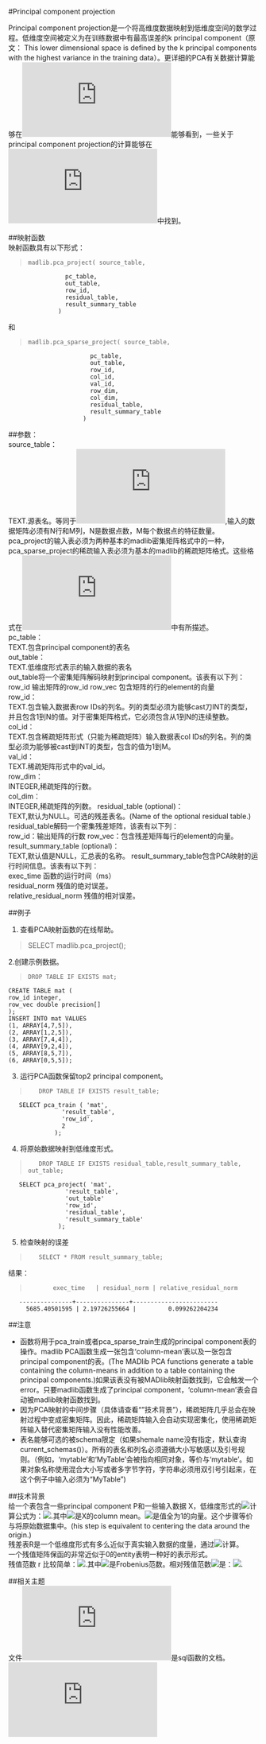 #Principal component projection  

Principal component projection是一个将高维度数据映射到低维度空间的数学过程。低维度空间被定义为在训练数据中有最高误差的k principal component（原文： This lower dimensional space is defined by the k principal components with the highest variance in the training data）。更详细的PCA有关数据计算能够在![pca_train](http://madlib.incubator.apache.org/docs/latest/pca_8sql__in.html#a31abf88e67a446a4f789764aa2c61e85)能够看到，一些关于principal component projection的计算能够在![技术背景](http://madlib.incubator.apache.org/docs/latest/group__grp__mlogreg.html#background)中找到。  

##映射函数  
映射函数具有以下形式：  
>     madlib.pca_project( source_table,
                    pc_table,
                    out_table,
                    row_id,
                    residual_table,
                    result_summary_table
                  )  

和  
>     madlib.pca_sparse_project( source_table,
                           pc_table,
                           out_table,
                           row_id,
                           col_id,
                           val_id,
                           row_dim,
                           col_dim,
                           residual_table,
                           result_summary_table
                         )  

##参数：  
source_table：  
TEXT.源表名。等同于![pca_train](http://madlib.incubator.apache.org/docs/latest/pca_8sql__in.html#a31abf88e67a446a4f789764aa2c61e85),输入的数据矩阵必须有N行和M列，N是数据点数，M每个数据点的特征数量。  
pca_project的输入表必须为两种基本的madlib密集矩阵格式中的一种，pca_sparse_project的稀疏输入表必须为基本的madlib的稀疏矩阵格式。这些格式在![pca_train](http://madlib.incubator.apache.org/docs/latest/pca_8sql__in.html#a31abf88e67a446a4f789764aa2c61e85)中有所描述。  
pc_table：  
TEXT.包含principal component的表名  
out_table：  
TEXT.低维度形式表示的输入数据的表名  
out_table将一个密集矩阵解码映射到principal component。该表有以下列：  
row_id 输出矩阵的row_id
row_vec 包含矩阵的行的element的向量  
row_id：  
TEXT.包含输入数据表row IDs的列名。列的类型必须为能够cast刀INT的类型，并且包含1到N的值。对于密集矩阵格式，它必须包含从1到N的连续整数。  
col_id：  
TEXT.包含稀疏矩阵形式（只能为稀疏矩阵）输入数据表col IDs的列名。列的类型必须为能够被cast到INT的类型，包含的值为1到M。  
val_id：  
TEXT.稀疏矩阵形式中的val_id。  
row_dim：  
INTEGER,稀疏矩阵的行数。  
col_dim：  
INTEGER,稀疏矩阵的列数。
residual_table (optional)：  
TEXT,默认为NULL。可选的残差表名。(Name of the optional residual table.)  
residual_table解码一个密集残差矩阵，该表有以下列：  
row_id：输出矩阵的行数
row_vec：包含残差矩阵每行的element的向量。  
result_summary_table (optional)：   
TEXT,默认值是NULL，汇总表的名称。
result_summary_table包含PCA映射的运行时间信息。该表有以下列：  
exec_time 函数的运行时间（ms）  
residual_norm 残值的绝对误差。  
relative_residual_norm 残值的相对误差。  

##例子  
1. 查看PCA映射函数的在线帮助。  
> SELECT madlib.pca_project();  

2.创建示例数据。  
>     DROP TABLE IF EXISTS mat;
    CREATE TABLE mat (
    row_id integer,
    row_vec double precision[]
    );
    INSERT INTO mat VALUES
    (1, ARRAY[4,7,5]),
    (2, ARRAY[1,2,5]),
    (3, ARRAY[7,4,4]),
    (4, ARRAY[9,2,4]),
    (5, ARRAY[8,5,7]),
    (6, ARRAY[0,5,5]);  
3. 运行PCA函数保留top2 principal component。  
>        DROP TABLE IF EXISTS result_table;
       SELECT pca_train ( 'mat',
                   'result_table',
                   'row_id',
                   2
                 );    
4. 将原始数据映射到低维度形式。  
>        DROP TABLE IF EXISTS residual_table,result_summary_table, out_table;
       SELECT pca_project( 'mat',
                    'result_table',
                    'out_table'
                    'row_id',
                    'residual_table',
                    'result_summary_table'
                  );  
5. 检查映射的误差  
>        SELECT * FROM result_summary_table;  
结果：  
>            exec_time   | residual_norm | relative_residual_norm
       ---------------+---------------+------------------------
         5685.40501595 | 2.19726255664 |         0.099262204234  
##注意  
* 函数将用于pca_train或者pca_sparse_train生成的principal component表的操作。madlib PCA函数生成一张包含‘column-mean’表以及一张包含principal component的表。(The MADlib PCA functions generate a table containing the column-means in addition to a table containing the principal components.)如果该表没有被MADlib映射函数找到，它会触发一个error。只要madlib函数生成了principal component，‘column-mean’表会自动被madlib映射函数找到。
* 因为PCA映射的中间步骤（具体请查看“”技术背景”），稀疏矩阵几乎总会在映射过程中变成密集矩阵。因此，稀疏矩阵输入会自动实现密集化，使用稀疏矩阵输入替代密集矩阵输入没有性能改善。
* 表名能够可选的被schema限定（如果shemale name没有指定，默认查询current_schemas()）。所有的表名和列名必须遵循大小写敏感以及引号规则。（例如，‘mytable’和‘MyTable’会被指向相同对象，等价与‘mytable’。如果对象名称使用混合大小写或者多字节字符，字符串必须用双引号引起来，在这个例子中输入必须为“MyTable”)  

##技术背景  
给一个表包含一些principal component P和一些输入数据 X，低维度形式的![](http://madlib.incubator.apache.org/docs/latest/form_231.png)计算公式为：![](http://madlib.incubator.apache.org/docs/latest/form_232.png).其中![](http://madlib.incubator.apache.org/docs/latest/form_233.png)是X的column mean。![](http://madlib.incubator.apache.org/docs/latest/form_225.png)是值全为1的向量。这个步骤等价与将原始数据集中。(his step is equivalent to centering the data around the origin.)  
残差表R是一个低维度形式有多么近似于真实输入数据的度量，通过![](http://madlib.incubator.apache.org/docs/latest/form_235.png)计算。  
一个残值矩阵保函的非常近似于0的entity表明一种好的表示形式。  
残值范数 r 比较简单：![](http://madlib.incubator.apache.org/docs/latest/form_237.png).其中![](http://madlib.incubator.apache.org/docs/latest/form_238.png)是Frobenius范数。相对残值范数![](http://madlib.incubator.apache.org/docs/latest/form_239.png)是：![](http://madlib.incubator.apache.org/docs/latest/form_240.png).  

##相关主题  
文件![pca_project_sql](http://madlib.incubator.apache.org/docs/latest/pca__project_8sql__in.html)是sql函数的文档。  
![Principal Component Analysis](http://madlib.incubator.apache.org/docs/latest/group__grp__pca__train.html)
